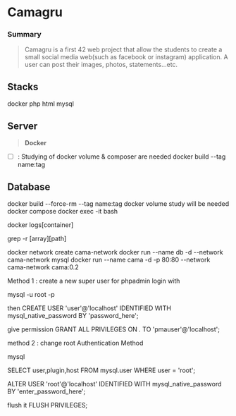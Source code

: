 <!-- @format -->

# Camagru

### Summary

> Camagru is a first 42 web project that allow the students to create a small social media web(such as facebook or instagram) application. A user can post their images, photos, statements...etc.

## Stacks
docker php html mysql

## Server

> **Docker**
- [ ] : Studying of docker volume & composer are needed
    docker build --tag name:tag

## Database

docker build --force-rm --tag name:tag
docker volume study will be needed
docker compose
docker exec -it <name> bash

docker logs[container]

grep -r [array][path]

docker network create cama-network
docker run --name db -d --network cama-network mysql
docker run --name cama -d -p 80:80 --network cama-network cama:0.2

Method 1 : create a new super user for phpadmin login with

mysql -u root -p

then
CREATE USER 'user'@'localhost' IDENTIFIED WITH mysql_native_password BY 'password_here';

give permission
GRANT ALL PRIVILEGES ON _._ TO 'pmauser'@'localhost';

method 2 : change root Authentication Method

mysql

SELECT user,plugin,host FROM mysql.user WHERE user = 'root';

ALTER USER 'root'@'localhost' IDENTIFIED WITH mysql_native_password BY 'enter_password_here';

flush it
FLUSH PRIVILEGES;
